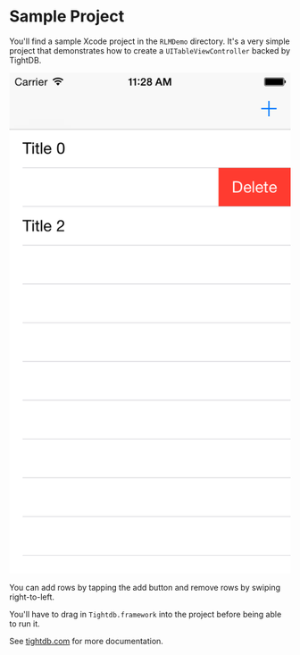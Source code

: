 # Sample Project

You'll find a sample Xcode project in the `RLMDemo` directory. It's a very simple project that demonstrates how to create a `UITableViewController` backed by TightDB.

![Screenshot](RLMDemo/screenshot.png)

You can add rows by tapping the add button and remove rows by swiping right-to-left.

You'll have to drag in `Tightdb.framework` into the project before being able to run it.

See [tightdb.com](http://tightdb.com) for more documentation.
